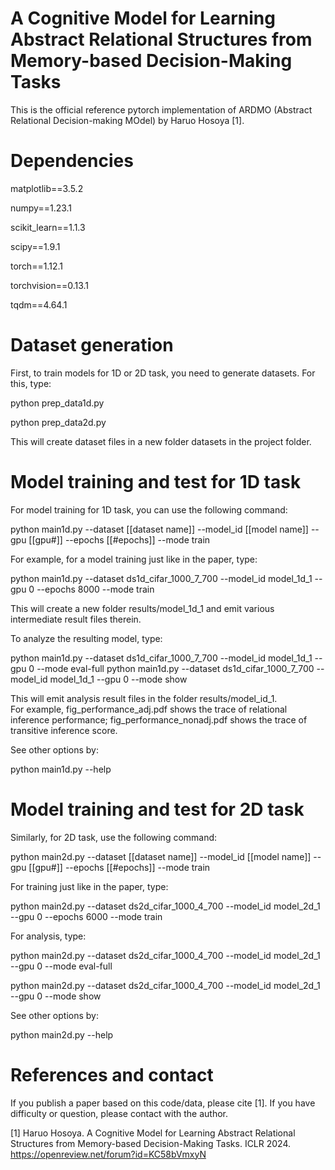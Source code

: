 # A Cognitive Model for Learning Abstract Relational Structures from Memory-based Decision-Making Tasks

This is the official reference pytorch implementation of ARDMO (Abstract Relational Decision-making MOdel) by Haruo Hosoya [1].

# Dependencies

matplotlib==3.5.2

numpy==1.23.1

scikit_learn==1.1.3

scipy==1.9.1

torch==1.12.1

torchvision==0.13.1

tqdm==4.64.1

# Dataset generation

First, to train models for 1D or 2D task, you need to generate datasets.  For this, type:

 python prep_data1d.py
 
 python prep_data2d.py
 
This will create dataset files in a new folder datasets in the project folder.

# Model training and test for 1D task

For model training for 1D task, you can use the following command:

 python main1d.py --dataset [[dataset name]] --model_id [[model name]] --gpu [[gpu#]] --epochs [[#epochs]] --mode train

For example, for a model training just like in the paper, type:

 python main1d.py --dataset ds1d_cifar_1000_7_700 --model_id model_1d_1 --gpu 0 --epochs 8000 --mode train

This will create a new folder results/model_1d_1 and emit various intermediate result files therein.

To analyze the resulting model, type:

 python main1d.py --dataset ds1d_cifar_1000_7_700 --model_id model_1d_1 --gpu 0 --mode eval-full
 python main1d.py --dataset ds1d_cifar_1000_7_700 --model_id model_1d_1 --gpu 0 --mode show

This will emit analysis result files in the folder results/model_id_1.  
For example, fig_performance_adj.pdf shows the trace of relational inference performance; 
fig_performance_nonadj.pdf shows the trace of transitive inference score.

See other options by:

 python main1d.py --help

# Model training and test for 2D task

Similarly, for 2D task, use the following command:

  python main2d.py --dataset [[dataset name]] --model_id [[model name]] --gpu [[gpu#]] --epochs [[#epochs]] --mode train

For training just like in the paper, type:

  python main2d.py --dataset ds2d_cifar_1000_4_700 --model_id model_2d_1 --gpu 0 --epochs 6000 --mode train

For analysis, type:

 python main2d.py --dataset ds2d_cifar_1000_4_700 --model_id model_2d_1 --gpu 0 --mode eval-full
 
 python main2d.py --dataset ds2d_cifar_1000_4_700 --model_id model_2d_1 --gpu 0 --mode show

See other options by:

 python main2d.py --help

# References and contact
If you publish a paper based on this code/data, please cite [1].  If you have difficulty or question, please contact with the author.

[1] Haruo Hosoya.  A Cognitive Model for Learning Abstract Relational Structures from Memory-based Decision-Making Tasks.   ICLR 2024.  https://openreview.net/forum?id=KC58bVmxyN


